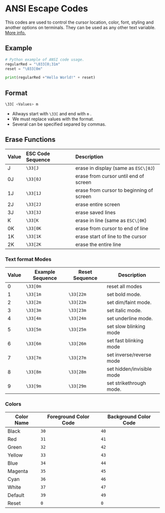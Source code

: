 
# ANSI Escape Codes
This codes are used to control the cursor location, color, font, styling and another options on terminals.
They can be used as any other text variable.
[More info.](https://gist.github.com/fnky/458719343aabd01cfb17a3a4f7296797)

## Example
```Python
# Python example of ANSI code usage.
regularRed = "\033[0;31m"
reset = "\033[0m"

print(regularRed +"Hello World!" + reset)
```

## Format
```Bash
\33[ <Values> m
```

- Allways start with `\33[` and end with `m` .
- We must replace values with the format.
- Several can be specified separed by commas.

## Erase Functions

| Value | ESC Code Sequence | Description                               |
| ----- | :---------------- | :---------------------------------------- |
| J     | `\33[J`           | erase in display (same as ``ESC\[0J``)    |
| 0J    | `\33[0J`          | erase from cursor until end of screen     |
| 1J    | `\33[1J`          | erase from cursor to beginning of screen  |
| 2J    | `\33[2J`          | erase entire screen                       |
| 3J    | `\33[3J`          | erase saved lines                         |
| K     | `\33[K`           | erase in line (same as ``ESC\[0K``)       |
| 0K    | `\33[0K`          | erase from cursor to end of line          |
| 1K    | `\33[1K`          | erase start of line to the cursor         |
| 2K    | `\33[2K`          | erase the entire line                     |

### Text format Modes
| Value | Example Sequence | Reset Sequence | Description               |
| ----- |------------------|----------------|---------------------------|
| 0     | `\33[0m`         |                | reset all modes           |
| 1     | `\33[1m`         | `\33[22m`      | set bold mode.            |
| 2     | `\33[2m`         | `\33[22m`      | set dim/faint mode.       |
| 3     | `\33[3m`         | `\33[23m`      | set italic mode.          |
| 4     | `\33[4m`         | `\33[24m`      | set underline mode.       |
| 5     | `\33[5m`         | `\33[25m`      | set slow blinking mode    |
| 6     | `\33[6m`         | `\33[26m`      | set fast blinking mode    |
| 7     | `\33[7m`         | `\33[27m`      | set inverse/reverse mode  |
| 8     | `\33[8m`         | `\33[28m`      | set hidden/invisible mode |
| 9     | `\33[9m`         | `\33[29m`      | set strikethrough mode.   |

### Colors
| Color Name | Foreground Color Code | Background Color Code |
| ---------- | --------------------- | --------------------- |
| Black      | `30`                  | `40`                  |
| Red        | `31`                  | `41`                  |
| Green      | `32`                  | `42`                  |
| Yellow     | `33`                  | `43`                  |
| Blue       | `34`                  | `44`                  |
| Magenta    | `35`                  | `45`                  |
| Cyan       | `36`                  | `46`                  |
| White      | `37`                  | `47`                  |
| Default    | `39`                  | `49`                  |
| Reset      | `0`                   | `0`                   |